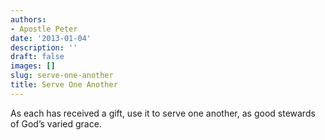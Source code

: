 ```yaml
---
authors:
- Apostle Peter
date: '2013-01-04'
description: ''
draft: false
images: []
slug: serve-one-another
title: Serve One Another
---
```


As each has received a gift, use it to serve one another, as good stewards of God’s varied grace.